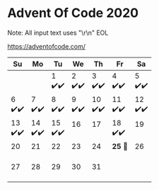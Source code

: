 # Advent Of Code 2020

Note: All input text uses "\r\n" EOL

https://adventofcode.com/

 Su | Mo | Tu | We | Th | Fr | Sa
----|----|----|----|----|----|----
|||1<br>:heavy_check_mark::heavy_check_mark:|2<br>:heavy_check_mark::heavy_check_mark:|3<br>:heavy_check_mark::heavy_check_mark:|4<br>:heavy_check_mark::heavy_check_mark:|5<br>:heavy_check_mark::heavy_check_mark:
6<br>:heavy_check_mark::heavy_check_mark:|7<br>:heavy_check_mark::heavy_check_mark:|8<br>:heavy_check_mark::heavy_check_mark:|9<br>:heavy_check_mark::heavy_check_mark:|10<br>:heavy_check_mark::heavy_check_mark:|11<br>:heavy_check_mark::heavy_check_mark:|12<br>:heavy_check_mark::heavy_check_mark:
13<br>:heavy_check_mark::heavy_check_mark:|14<br>:heavy_check_mark::heavy_check_mark:|15<br>:heavy_check_mark::heavy_check_mark:|16<br><br>|17<br><br>|18<br>:heavy_check_mark::heavy_check_mark:|19<br><br>
20<br><br>|21<br><br>|22<br><br>|23<br><br>|24<br><br>|**25** :christmas_tree:<br><br>|26<br><br>
27<br><br>|28<br><br>|29<br><br>|30<br><br>|31<br><br>

